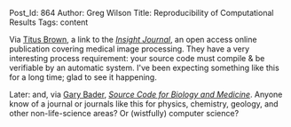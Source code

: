 Post_Id: 864
Author: Greg Wilson
Title: Reproducibility of Computational Results
Tags: content

<p>Via <a href="http://ivory.idyll.org/blog/">Titus Brown</a>, a link to the <em><a href="http://www.insight-journal.org">Insight Journal</a></em>, an open access online publication covering medical image processing. They have a very interesting process requirement: your source code must compile &amp; be verifiable by an automatic system.  I've been expecting something like this for a long time; glad to see it happening.</p>
<p>Later: and, via <a href="http://baderlab.org/">Gary Bader</a>, <em><a href="http://www.scfbm.org/">Source Code for Biology and Medicine</a></em>.  Anyone know of a journal or journals like this for physics, chemistry, geology, and other non-life-science areas?  Or (wistfully) computer science?</p>
